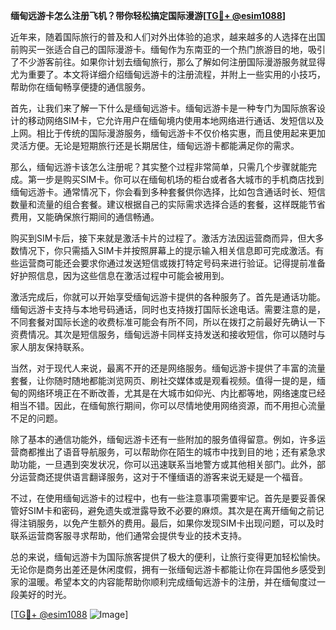 **缅甸远游卡怎么注册飞机？带你轻松搞定国际漫游[[TG💪+ @esim1088](https://t.me/s/esim1088)]**

近年来，随着国际旅行的普及和人们对外出体验的追求，越来越多的人选择在出国前购买一张适合自己的国际漫游卡。缅甸作为东南亚的一个热门旅游目的地，吸引了不少游客前往。如果你计划去缅甸旅行，那么了解如何注册国际漫游服务就显得尤为重要了。本文将详细介绍缅甸远游卡的注册流程，并附上一些实用的小技巧，帮助你在缅甸畅享便捷的通信服务。

首先，让我们来了解一下什么是缅甸远游卡。缅甸远游卡是一种专门为国际旅客设计的移动网络SIM卡，它允许用户在缅甸境内使用本地网络进行通话、发短信以及上网。相比于传统的国际漫游服务，缅甸远游卡不仅价格实惠，而且使用起来更加灵活方便。无论是短期旅行还是长期居住，缅甸远游卡都能满足你的需求。

那么，缅甸远游卡该怎么注册呢？其实整个过程非常简单，只需几个步骤就能完成。第一步是购买SIM卡。你可以在缅甸机场的柜台或者各大城市的手机商店找到缅甸远游卡。通常情况下，你会看到多种套餐供你选择，比如包含通话时长、短信数量和流量的组合套餐。建议根据自己的实际需求选择合适的套餐，这样既能节省费用，又能确保旅行期间的通信畅通。

购买到SIM卡后，接下来就是激活卡片的过程了。激活方法因运营商而异，但大多数情况下，你只需插入SIM卡并按照屏幕上的提示输入相关信息即可完成激活。有些运营商可能还会要求你通过发送短信或拨打特定号码来进行验证。记得提前准备好护照信息，因为这些信息在激活过程中可能会被用到。

激活完成后，你就可以开始享受缅甸远游卡提供的各种服务了。首先是通话功能。缅甸远游卡支持与本地号码通话，同时也支持拨打国际长途电话。需要注意的是，不同套餐对国际长途的收费标准可能会有所不同，所以在拨打之前最好先确认一下资费情况。其次是短信服务，缅甸远游卡同样支持发送和接收短信，你可以随时与家人朋友保持联系。

当然，对于现代人来说，最离不开的还是网络服务。缅甸远游卡提供了丰富的流量套餐，让你随时随地都能浏览网页、刷社交媒体或是观看视频。值得一提的是，缅甸的网络环境正在不断改善，尤其是在大城市如仰光、内比都等地，网络速度已经相当不错。因此，在缅甸旅行期间，你可以尽情地使用网络资源，而不用担心流量不足的问题。

除了基本的通信功能外，缅甸远游卡还有一些附加的服务值得留意。例如，许多运营商都推出了语音导航服务，可以帮助你在陌生的城市中找到目的地；还有紧急求助功能，一旦遇到突发状况，你可以迅速联系当地警方或其他相关部门。此外，部分运营商还提供语言翻译服务，这对于不懂缅语的游客来说无疑是一个福音。

不过，在使用缅甸远游卡的过程中，也有一些注意事项需要牢记。首先是要妥善保管好SIM卡和密码，避免遗失或泄露导致不必要的麻烦。其次是在离开缅甸之前记得注销服务，以免产生额外的费用。最后，如果你发现SIM卡出现问题，可以及时联系运营商客服寻求帮助，他们通常会提供专业的技术支持。

总的来说，缅甸远游卡为国际旅客提供了极大的便利，让旅行变得更加轻松愉快。无论你是商务出差还是休闲度假，拥有一张缅甸远游卡都能让你在异国他乡感受到家的温暖。希望本文的内容能帮助你顺利完成缅甸远游卡的注册，并在缅甸度过一段美好的时光。

[[TG💪+ @esim1088](https://t.me/s/esim1088) ![Image](https://i.postimg.cc/4NQfJmqS/Snipaste-2025-05-13-00-14-12.png)]